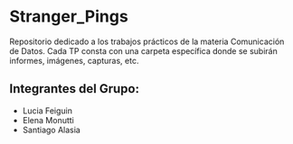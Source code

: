 # Stranger_Pings
Repositorio dedicado a los trabajos prácticos de la materia Comunicación de Datos.
Cada TP consta con una carpeta específica donde se subirán informes, imágenes, capturas, etc.

## Integrantes del Grupo:
- Lucia Feiguin
- Elena Monutti
- Santiago Alasia
